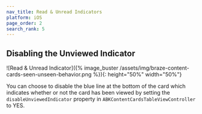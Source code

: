 ```yaml
---
nav_title: Read & Unread Indicators
platform: iOS
page_order: 2
search_rank: 5
---
```


## Disabling the Unviewed Indicator

 ![Read & Unread Indicator]({% image_buster /assets/img/braze-content-cards-seen-unseen-behavior.png %}){: height="50%" width="50%"}

You can choose to disable the blue line at the bottom of the card which indicates whether or not the card has been viewed by setting the `disableUnviewedIndicator` property in `ABKContentCardsTableViewController` to YES.
